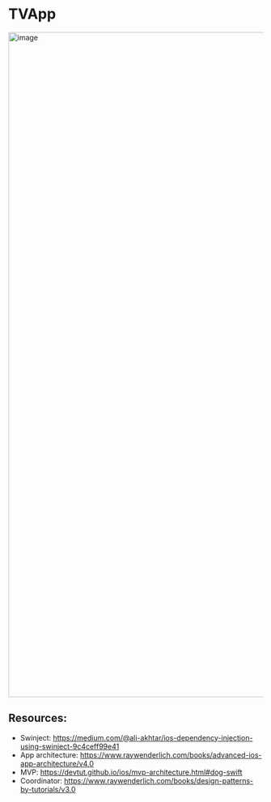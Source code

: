 # TVApp

<img width="1316" alt="image" src="https://user-images.githubusercontent.com/85555736/221421629-effad61f-17a6-4040-8b01-92e4ea154a85.png">


## Resources:

- Swinject: https://medium.com/@ali-akhtar/ios-dependency-injection-using-swinject-9c4ceff99e41
- App architecture: https://www.raywenderlich.com/books/advanced-ios-app-architecture/v4.0
- MVP: https://devtut.github.io/ios/mvp-architecture.html#dog-swift
- Coordinator: https://www.raywenderlich.com/books/design-patterns-by-tutorials/v3.0 

